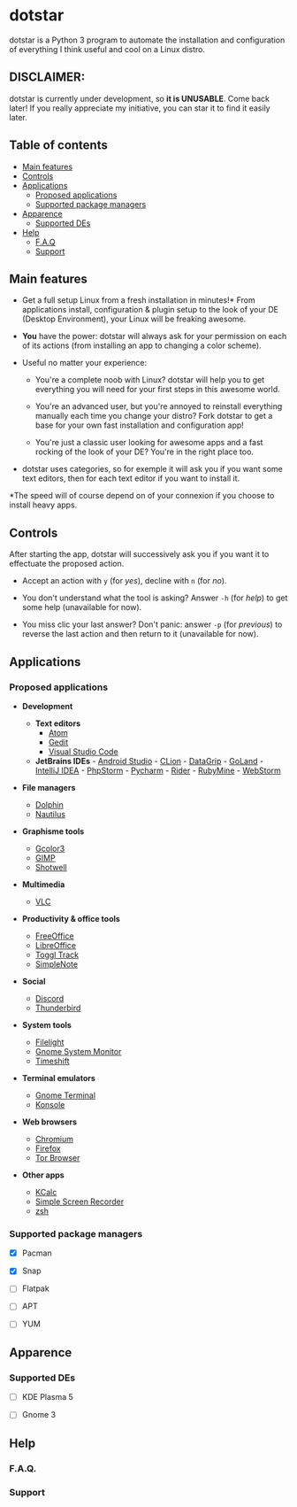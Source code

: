 # dotstar
dotstar is a Python 3 program to automate the installation and configuration of everything I think useful and cool on a Linux distro.



## DISCLAIMER:
dotstar is currently under development, so **it is UNUSABLE**. Come back later! If you really appreciate my initiative, you can star it to find it easily later.



## Table of contents
- [Main features](#main-features)
- [Controls](#controls)
- [Applications](#applications)
    - [Proposed applications](#proposed-applications)
    - [Supported package managers](#supported-package-managers)
- [Apparence](#apparence)
    - [Supported DEs](#supported-DEs)
- [Help](#help)
    - [F.A.Q](#F.A.Q.)
    - [Support](#support)
  


## Main features
- Get a full setup Linux from a fresh installation in minutes!* From applications install, configuration & plugin setup to the look of your DE (Desktop Environment), your Linux will be freaking awesome.

- **You** have the power: dotstar will always ask for your permission on each of its actions (from installing an app to changing a color scheme).

- Useful no matter your experience:

    - You're a complete noob with Linux? dotstar will help you to get everything you will need for your first steps in this awesome world.

    - You're an advanced user, but you're annoyed to reinstall everything manually each time you change your distro? Fork dotstar to get a base for your own fast installation and configuration app!

    - You're just a classic user looking for awesome apps and a fast rocking of the look of your DE? You're in the right place too.

- dotstar uses categories, so for exemple it will ask you if you want some text editors, then for each text editor if you want to install it. 

*The speed will of course depend on of your connexion if you choose to install heavy apps.



## Controls
After starting the app, dotstar will successively ask you if you want it to effectuate the proposed action.

- Accept an action with `y` (for *yes*), decline with `n` (for *no*).
  
- You don't understand what the tool is asking? Answer `-h` (for *help*) to get some help (unavailable for now).

- You miss clic your last answer? Don't panic: answer `-p` (for *previous*) to reverse the last action and then return to it (unavailable for now).



## Applications
### Proposed applications 

- **Development**
    - **Text editors**
        - [Atom](https://atom.io)
        - [Gedit](https://wiki.gnome.org/Apps/Gedit)
        - [Visual Studio Code](https://code.visualstudio.com/)
    - **JetBrains IDEs**
            - [Android Studio](https://developer.android.com/studio)
            - [CLion](https://www.jetbrains.com/clion/)
            - [DataGrip](https://www.jetbrains.com/datagrip/)
            - [GoLand](https://www.jetbrains.com/go/)
            - [IntelliJ IDEA](https://www.jetbrains.com/idea/)
            - [PhpStorm](https://www.jetbrains.com/phpstorm/)
            - [Pycharm](https://www.jetbrains.com/pycharm/)
            - [Rider](https://www.jetbrains.com/rider/)
            - [RubyMine](https://www.jetbrains.com/ruby/)
            - [WebStorm](https://www.jetbrains.com/webstorm/)
 
- **File managers**
    - [Dolphin](https://apps.kde.org/dolphin/)
    - [Nautilus](https://wiki.gnome.org/Apps/Files)

 - **Graphisme tools**
    - [Gcolor3](https://www.hjdskes.nl/projects/gcolor3/)
    - [GIMP](https://www.gimp.org)
    - [Shotwell](https://wiki.gnome.org/Apps/Shotwell)

- **Multimedia**
    - [VLC](https://www.videolan.org/vlc/)

- **Productivity & office tools**
    - [FreeOffice](https://www.freeoffice.com/en/)
    - [LibreOffice](https://www.libreoffice.org/)
    - [Toggl Track](https://www.toggl.com/track/)
    - [SimpleNote](https://simplenote.com)

- **Social**
    - [Discord](https://discord.com/)
    - [Thunderbird](https://www.thunderbird.net/)

- **System tools**
    - [Filelight](https://apps.kde.org/filelight/)
    - [Gnome System Monitor](https://wiki.gnome.org/Apps/SystemMonitor/)
    - [Timeshift](https://github.com/teejee2008/timeshift)

- **Terminal emulators**
    - [Gnome Terminal](https://wiki.gnome.org/Apps/Terminal)
    - [Konsole](https://konsole.kde.org/)

- **Web browsers**
    - [Chromium](https://www.chromium.org/Home)
    - [Firefox](https://www.mozilla.org/en-US/firefox/new/)
    - [Tor Browser](https://www.torproject.org/)

- **Other apps**
    - [KCalc](https://apps.kde.org/kcalc/)
    - [Simple Screen Recorder](https://www.maartenbaert.be/simplescreenrecorder/)
    - [zsh](https://www.zsh.org)


### Supported package managers
- [X] Pacman
- [X] Snap
- [ ] Flatpak
- [ ] APT
- [ ] YUM



## Apparence
### Supported DEs
- [ ] KDE Plasma 5
- [ ] Gnome 3



## Help
### F.A.Q.
### Support
